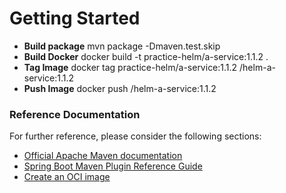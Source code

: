 # Getting Started
* **Build package** mvn package -Dmaven.test.skip
* **Build Docker** docker build -t practice-helm/a-service:1.1.2 .
* **Tag Image** docker tag practice-helm/a-service:1.1.2 <repo>/helm-a-service:1.1.2
* **Push Image** docker push <repo>/helm-a-service:1.1.2
### Reference Documentation
For further reference, please consider the following sections:

* [Official Apache Maven documentation](https://maven.apache.org/guides/index.html)
* [Spring Boot Maven Plugin Reference Guide](https://docs.spring.io/spring-boot/docs/2.7.3/maven-plugin/reference/html/)
* [Create an OCI image](https://docs.spring.io/spring-boot/docs/2.7.3/maven-plugin/reference/html/#build-image)

